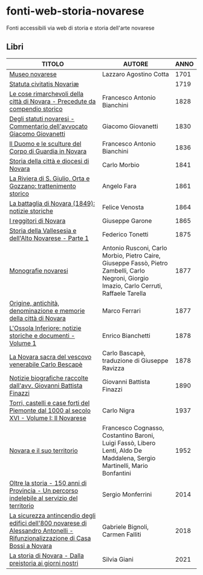 # fonti-web-storia-novarese

Fonti accessibili via web di storia e storia dell'arte novarese

## Libri

| TITOLO                                                                                                                                                                                                                                                                           | AUTORE                                                                                                                                       | ANNO |
|----------------------------------------------------------------------------------------------------------------------------------------------------------------------------------------------------------------------------------------------------------------------------------|----------------------------------------------------------------------------------------------------------------------------------------------|------|
| [Museo novarese](https://books.google.it/books?id=C6XdGymQHMkC)                                                                                                                                                                                                                  | Lazzaro Agostino Cotta                                                                                                                       | 1701 |
| [Statuta civitatis Novariæ](https://books.google.it/books?id=mLX-8nytG9IC)                                                                                                                                                                                                       |                                                                                                                                              | 1719 |
| [Le cose rimarchevoli della città di Novara - Precedute da compendio storico](https://books.google.it/books?id=uWYpAAAAYAAJ)                                                                                                                                                     | Francesco Antonio Bianchini                                                                                                                  | 1828 |
| [Degli statuti novaresi - Commentario dell'avvocato Giacomo Giovanetti](https://books.google.it/books?id=DJQiWM0_WhsC)                                                                                                                                                           | Giacomo Giovanetti                                                                                                                           | 1830 |
| [Il Duomo e le sculture del Corpo di Guardia in Novara](https://books.google.it/books?id=uSRkAAAAcAAJ)                                                                                                                                                                           | Francesco Antonio Bianchini                                                                                                                  | 1836 |
| [Storia della città e diocesi di Novara](https://books.google.it/books?id=WMQAAAAAcAAJ)                                                                                                                                                                                          | Carlo Morbio                                                                                                                                 | 1841 |
| [La Riviera di S. Giulio, Orta e Gozzano: trattenimento storico](https://books.google.it/books?id=a2k5AAAAcAAJ)                                                                                                                                                                  | Angelo Fara                                                                                                                                  | 1861 |
| [La battaglia di Novara (1849): notizie storiche](https://books.google.it/books?id=j8oNAAAAYAAJ)                                                                                                                                                                                 | Felice Venosta                                                                                                                               | 1864 |
| [I reggitori di Novara](https://books.google.it/books?id=dLxYAAAAcAAJ)                                                                                                                                                                                                           | Giuseppe Garone                                                                                                                              | 1865 |
| [Storia della Vallesesia e dell'Alto Novarese - Parte 1](https://books.google.it/books?id=LfDwV_6dVcMC)                                                                                                                                                                          | Federico Tonetti                                                                                                                             | 1875 |
| [Monografie novaresi](https://books.google.it/books?id=957-Q_dlfaQC)                                                                                                                                                                                                             | Antonio Rusconi, Carlo Morbio, Pietro Caire, Giuseppe Fassò, Pietro Zambelli, Carlo Negroni, Giorgio Imazio, Carlo Cerruti, Raffaele Tarella | 1877 |
| [Origine, antichità, denominazione e memorie della città di Novara](https://books.google.it/books?id=cnFhscR3b6UC)                                                                                                                                                               | Marco Ferrari                                                                                                                                | 1877 |
| [L'Ossola Inferiore: notizie storiche e documenti - Volume 1](https://books.google.it/books?id=eqAe_sAwinUC)                                                                                                                                                                     | Enrico Bianchetti                                                                                                                            | 1878 |
| [La Novara sacra del vescovo venerabile Carlo Bescapè](https://books.google.it/books?id=_91D6m06NvkC)                                                                                                                                                                            | Carlo Bascapè, traduzione di Giuseppe Ravizza                                                                                                | 1878 |
| [Notizie biografiche raccolte dall'avv. Giovanni Battista Finazzi](https://books.google.it/books?id=bdZEAAAAYAAJ)                                                                                                                                                                | Giovanni Battista Finazzi                                                                                                                    | 1890 |
| [Torri, castelli e case forti del Piemonte dal 1000 al secolo XVI - Volume I: Il Novarese](https://idoc.pub/documents/torri-castelli-e-case-forti-del-piemonte-dal-1000-al-secolo-xvi-i-il-novarese-nigrapdf-1430rp3q0v4j)                                                       | Carlo Nigra                                                                                                                                  | 1937 | 
| [Novara e il suo territorio](https://www.byterfly.eu/islandora/object/librib%3A511695#mode/1up)                                                                                                                                                                                  | Francesco Cognasso, Costantino Baroni, Luigi Fassò, Libero Lenti, Aldo De Maddalena, Sergio Martinelli, Mario Bonfantini                     | 1952 |
| [Oltre la storia - 150 anni di Provincia - Un percorso indelebile al servizio del territorio](https://www.academia.edu/33315127/Oltre_la_storia.pdf)                                                                                                                             | Sergio Monferrini                                                                                                                            | 2014 |
| [La sicurezza antincendio degli edifici dell'800 novarese di Alessandro Antonelli - Rifunzionalizzazione di Casa Bossi a Novara](https://docplayer.it/amp/115977368-Politecnico-di-milano-la-sicurezza-antincendio-degli-edifici-dell-800-novarese-di-alessandro-antonelli.html) | Gabriele Bignoli, Carmen Falliti                                                                                                             | 2018 |
| [La storia di Novara - Dalla preistoria ai giorni nostri](https://idoc.pub/documents/la-storia-di-novara-dalla-preistoria-ai-giorni-nostri-wl12ovd99v4j)                                                                                                                         | Silvia Giani                                                                                                                                 | 2021 |


